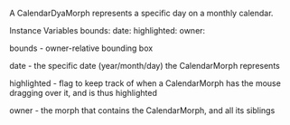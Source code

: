A CalendarDyaMorph represents a specific day on a monthly calendar.Instance Variables	bounds:		<Rectangle>	date:		<Date>	highlighted:	<Boolean>	owner:		<CalendarChooserMorph>bounds	- owner-relative bounding boxdate	- the specific date (year/month/day) the CalendarMorph representshighlighted	- flag to keep track of when a CalendarMorph has the mouse dragging over it, and is thus highlightedowner	- the morph that contains the CalendarMorph, and all its siblings